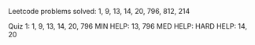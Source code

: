 Leetcode problems solved: 1, 9, 13, 14, 20, 796, 812, 214

Quiz 1: 1, 9, 13, 14, 20, 796
MIN HELP: 13, 796
MED HELP:
HARD HELP: 14, 20
